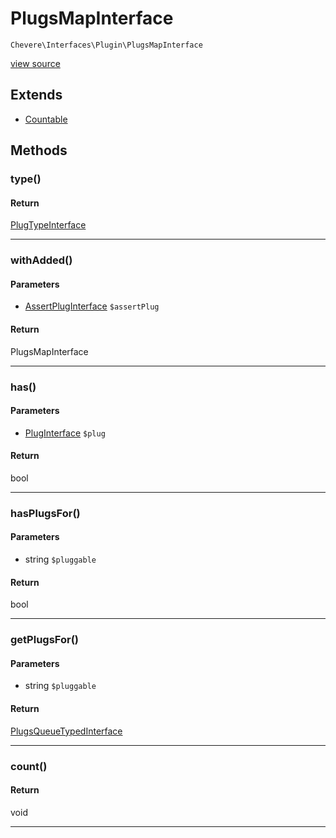 # PlugsMapInterface

`Chevere\Interfaces\Plugin\PlugsMapInterface`

[view source](https://github.com/chevere/chevere/blob/master//home/rodolfo/git/chevere/chevere/interfaces/Plugin/PlugsMapInterface.php)

## Extends

- [Countable]()

## Methods

### type()

#### Return

[PlugTypeInterface](./PlugTypeInterface.md)

---

### withAdded()

#### Parameters

- [AssertPlugInterface](./AssertPlugInterface.md) `$assertPlug`

#### Return

PlugsMapInterface

---

### has()

#### Parameters

- [PlugInterface](./PlugInterface.md) `$plug`

#### Return

bool

---

### hasPlugsFor()

#### Parameters

- string `$pluggable`

#### Return

bool

---

### getPlugsFor()

#### Parameters

- string `$pluggable`

#### Return

[PlugsQueueTypedInterface](./PlugsQueueTypedInterface.md)

---

### count()

#### Return

void

---

